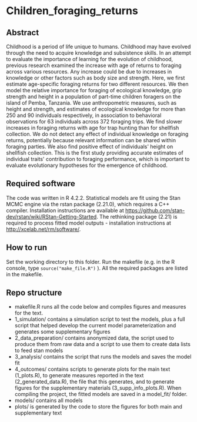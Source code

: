 # Children_foraging_returns
## Abstract
Childhood is a period of life unique to humans. Childhood may have evolved through the need to acquire knowledge and subsistence skills. In an attempt to evaluate the importance of learning for the evolution of childhood, previous research examined the increase with age of returns to foraging across various resources. Any increase could be due to increases in knowledge or other factors such as body size and strength. Here, we first estimate age-specific foraging returns for two different resources. We then model the relative importance for foraging of ecological knowledge, grip strength and height in a population of part-time children foragers on the island of Pemba, Tanzania. We use anthropometric measures, such as height and strength, and estimates of ecological knowledge for more than 250 and 90 individuals respectively, in association to behavioral observations for 63 individuals across 372 foraging trips. We find slower increases in foraging returns with age for trap hunting than for shellfish collection. We do not detect any effect of individual knowledge on foraging returns, potentially because relevant information can be shared within foraging parties. We also find positive effect of individuals' height on shellfish collection. 
This is the first study providing accurate estimates of individual traits' contribution to foraging performance, which is important to evaluate evolutionary hypotheses for the emergence of childhood. 

## Required software

The code was written in R 4.2.2. Statistical models are fit using the Stan MCMC engine via the rstan package (2.21.0), which requires a C++ compiler. Installation instructions are available at https://github.com/stan-dev/rstan/wiki/RStan-Getting-Started. The rethinking package (2.21) is required to process fitted model outputs - installation instructions at http://xcelab.net/rm/software/.


## How to run

Set the working directory to this folder. Run the makefile (e.g. in the R console, type `source("make_file.R")` ). All the required packages are listed in the makefile. 

## Repo structure
- makefile.R runs all the code below and compiles figures and measures for the text.
- 1_simulation/ contains a simulation script to test the models, plus a full script that helped develop the current model parameterization and generates some supplementary figures
- 2_data_preparation/ contains anonymized data, the script used to produce them from raw data and a script to use them to create data lists to feed stan models
- 3_analysis/ contains the script that runs the models and saves the model fit
- 4_outcomes/ contains scripts to generate plots for the main text (1_plots.R), to generate measures reported in the text (2_generated_data.R), the file that this generates, and to generate figures for the supplementary materials (3_supp_info_plots.R). When compiling the project, the fitted models are saved in a model_fit/ folder.
- models/ contains all models
- plots/ is generated by the code to store the figures for both main and supplementary text
